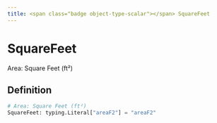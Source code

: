 ```yaml
---
title: <span class="badge object-type-scalar"></span> SquareFeet
---
```

# <span class="badge object-type-scalar"></span> SquareFeet

Area: Square Feet (ft²)

## Definition

```python
# Area: Square Feet (ft²)
SquareFeet: typing.Literal["areaF2"] = "areaF2"
```
